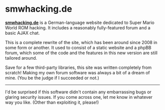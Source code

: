 # smwhacking.de
[**smwhacking.de**](http://www.smwhacking.de) is a German-language website dedicated to Super Mario World ROM hacking. It includes a reasonably fully-featured forum and a basic AJAX chat.

This is a complete rewrite of the site, which has been around since 2008 in some form or another. It used to consist of a static website and a phpBB forum, which some of the code and the features in this new version are still tailored around.

Save for a few third-party libraries, this site was written completely from scratch! Making my own forum software was always a bit of a dream of mine. (You be the judge if I succeeded or not.)

---

I'd be surprised if this software didn't contain any embarrassing bugs or glaring security issues. If you come across one, let me know in whatever way you like. (Other than exploiting it, please!)
